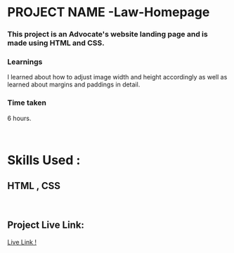 # 
# PROJECT NAME -Law-Homepage

### This project is an Advocate's website landing page and is made using HTML and CSS.
### Learnings
I learned about how to adjust image width and height accordingly as well as learned about margins and paddings in detail.

### Time taken
6 hours.

</br>

# Skills Used :

## HTML ,  CSS

</br>


## Project Live Link:

[Live Link !](https://lawjustice.netlify.app/)



